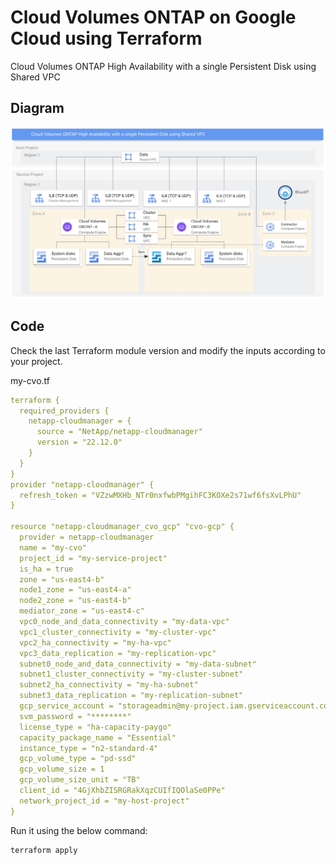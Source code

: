 # Cloud Volumes ONTAP on Google Cloud using Terraform

Cloud Volumes ONTAP High Availability with a single Persistent Disk using Shared VPC

## Diagram

![account-id1](./../pics/16-cvoha-sharedvpc.jpg)

## Code

Check the last Terraform module version and modify the inputs according to your project.

my-cvo.tf
```yaml
terraform {
  required_providers {
    netapp-cloudmanager = {
      source = "NetApp/netapp-cloudmanager"
      version = "22.12.0"
    }
  }
}
provider "netapp-cloudmanager" {
  refresh_token = "VZzwMXHb_NTr0nxfwbPMgihFC3KOXe2s71wf6fsXvLPhU"
}

resource "netapp-cloudmanager_cvo_gcp" "cvo-gcp" {
  provider = netapp-cloudmanager
  name = "my-cvo"
  project_id = "my-service-project"
  is_ha = true
  zone = "us-east4-b"
  node1_zone = "us-east4-a"
  node2_zone = "us-east4-b"
  mediator_zone = "us-east4-c"
  vpc0_node_and_data_connectivity = "my-data-vpc"
  vpc1_cluster_connectivity = "my-cluster-vpc"
  vpc2_ha_connectivity = "my-ha-vpc"
  vpc3_data_replication = "my-replication-vpc"
  subnet0_node_and_data_connectivity = "my-data-subnet"
  subnet1_cluster_connectivity = "my-cluster-subnet"
  subnet2_ha_connectivity = "my-ha-subnet"
  subnet3_data_replication = "my-replication-subnet"
  gcp_service_account = "storageadmin@my-project.iam.gserviceaccount.com"
  svm_password = "********"
  license_type = "ha-capacity-paygo"
  capacity_package_name = "Essential"
  instance_type = "n2-standard-4"
  gcp_volume_type = "pd-ssd"
  gcp_volume_size = 1
  gcp_volume_size_unit = "TB"
  client_id = "4GjXhbZISRGRakXqzCUIfIQOlaSe0PPe"
  network_project_id = "my-host-project"
}
```

Run it using the below command:
```shell
terraform apply
```
